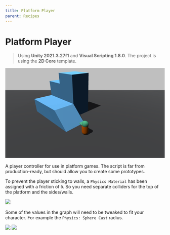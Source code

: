 ```yaml
---
title: Platform Player
parent: Recipes
---
```


# Platform Player

> Using **Unity 2021.3.27f1** and **Visual Scripting 1.8.0**. The project is using the **2D Core** template.

![Demo](./demo.gif)

A player controller for use in platform games. The script is far from production-ready, but should allow you to create some prototypes.

To prevent the player sticking to walls, a `Physics Material` has been assigned with a friction of `0`. So you need separate colliders for the top of the platform and the sides/walls.

<img src="./inspector-1x.webp" srcset="./inspector-1x.webp 1x, ./inspector-2x.webp 2x">

Some of the values in the graph will need to be tweaked to fit your character. For example the `Physics: Sphere Cast` radius.

<img src="./variables-1x.webp" srcset="./variables-1x.webp 1x, ./variables-2x.webp 2x">

<img src="./graph-1x.webp" srcset="./graph-1x.webp 1x, ./graph-2x.webp 2x">